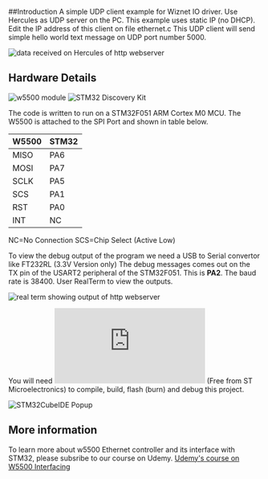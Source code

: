 ##Introduction
A simple UDP client example for Wiznet IO driver. Use Hercules as UDP server on the PC. This example uses static IP (no DHCP).
Edit the IP address of this client on file ethernet.c This UDP client will send simple hello world text message on UDP port number 5000.

![data received on Hercules of http webserver](https://extremeelectronics.co.in/github/w5500/hercules-udp-server.png)
 
## Hardware Details

![w5500 module](https://extremeelectronics.co.in/github/w5500/w5500-module.jpg)
![STM32 Discovery Kit](https://extremeelectronics.co.in/github/w5500/stm32f051-discovery-board.jpg)

The code is written to run on a STM32F051 ARM Cortex M0 MCU. The W5500 is attached to the SPI Port and shown in table below.

| W5500    | STM32   |
| -------- | ------- |
| MISO     | PA6     |
| MOSI     | PA7     |
| SCLK     | PA5     |
| SCS      | PA1     |
| RST      | PA0     |
| INT      | NC      |

NC=No Connection
SCS=Chip Select (Active Low)

To view the debug output of the program we need a USB to Serial convertor like FT232RL (3.3V Version only)
The debug messages comes out on the TX pin of the USART2 peripheral of the STM32F051. This is **PA2**.
The baud rate is 38400. User RealTerm to view the outputs.

![real term showing output of http webserver](https://extremeelectronics.co.in/github/w5500/udp-client-w5500-screenshot-realterm.png)

You will need ![STM32CubeIDE](https://www.st.com/en/development-tools/stm32cubeide.html) (Free from ST Microelectronics) to compile, build, flash (burn) and debug this project.

![STM32CubeIDE Popup](https://extremeelectronics.co.in/github/w5500/stm32cube_ide.png)

## More information
To learn more about w5500 Ethernet controller and its interface with STM32, please subsribe to our course on Udemy.
[Udemy's course on W5500 Interfacing](https://www.udemy.com/course/ethernet-on-stm32-using-w5500/)
